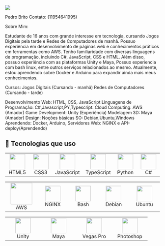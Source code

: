 <img src="https://github-readme-stats.vercel.app/api/top-langs/?username=Pedro-Britoo&layout=compact&langs_count=6&theme=dark" />




Pedro Brito
Contato: (11954641995)

Sobre Mim:

Estudante de 16 anos com grande interesse em tecnologia, cursando Jogos Digitais pela tarde e Redes de Computadores de manhã. Possuo experiência em desenvolvimento de páginas web e conhecimentos práticos em ferramentas como AWS. Tenho familiaridade com diversas linguagens de programação, incluindo C#, JavaScript, CSS e HTML. Além disso, possuo experiência com as plataformas Unity e Maya, Possuo experiencia com bash linux, entre outros serviços relacionados ao mesmo. Atualmente, estou aprendendo sobre Docker e Arduino para expandir ainda mais meus conhecimentos.

Cursos:
Jogos Digitais (Cursando - manhã)
Redes de Computadores (Cursando - tarde)

Desenvolvimento Web: HTML, CSS, JavaScript
Linguagens de Programação: C#,Javascript,PY,Typescript.
Cloud Computing: AWS (Amador)
Game Development: Unity (Experiência)
Modelagem 3D: Maya (Amador)
Design: Noções básicas
SO: Debian,Ubuntu,Windows
Aprendendo: Docker, Arduino, Servidores Web: NGINX e API-deploy(Aprendendo)


 ## 🚀 Tecnologias que uso

<div align="center">
  <table>
    <tr>
      <td align="center" width="100">
        <img src="https://cdn.jsdelivr.net/gh/devicons/devicon/icons/html5/html5-original.svg" width="50px"/><br>HTML5
      </td>
      <td align="center" width="100">
        <img src="https://cdn.jsdelivr.net/gh/devicons/devicon/icons/css3/css3-original.svg" width="50px"/><br>CSS3
      </td>
      <td align="center" width="100">
        <img src="https://cdn.jsdelivr.net/gh/devicons/devicon/icons/javascript/javascript-original.svg" width="50px"/><br>JavaScript
      </td>
      <td align="center" width="100">
        <img src="https://cdn.jsdelivr.net/gh/devicons/devicon/icons/typescript/typescript-original.svg" width="50px"/><br>TypeScript
      </td>
      <td align="center" width="100">
        <img src="https://cdn.jsdelivr.net/gh/devicons/devicon/icons/python/python-original.svg" width="50px"/><br>Python
      </td>
      <td align="center" width="100">
        <img src="https://cdn.jsdelivr.net/gh/devicons/devicon/icons/csharp/csharp-original.svg" width="50px"/><br>C#
      </td>
    </tr>
  </table>

  <table>
    <tr>
      <td align="center" width="100">
        <img src="https://cdn.jsdelivr.net/gh/devicons/devicon/icons/amazonwebservices/amazonwebservices-original-wordmark.svg" width="70px"/><br>AWS
      </td>
      <td align="center" width="100">
        <img src="https://cdn.jsdelivr.net/gh/devicons/devicon/icons/nginx/nginx-original.svg" width="50px"/><br>NGINX
      </td>
      <td align="center" width="100">
        <img src="https://cdn.jsdelivr.net/gh/devicons/devicon/icons/bash/bash-original.svg" width="50px"/><br>Bash
      </td>
      <td align="center" width="100">
        <img src="https://cdn.jsdelivr.net/gh/devicons/devicon/icons/debian/debian-original.svg" width="50px"/><br>Debian
      </td>
      <td align="center" width="100">
        <img src="https://cdn.jsdelivr.net/gh/devicons/devicon/icons/ubuntu/ubuntu-plain.svg" width="50px"/><br>Ubuntu
      </td>
    </tr>
  </table>

  <table>
    <tr>
      <td align="center" width="100">
        <img src="https://cdn.jsdelivr.net/gh/devicons/devicon/icons/unity/unity-original.svg" width="50px"/><br>Unity
      </td>
      <td align="center" width="100">
        <img src="https://cdn.jsdelivr.net/gh/devicons/devicon/icons/maya/maya-original.svg" width="50px"/><br>Maya
      </td>
      <td align="center" width="100">
        <img src="https://upload.wikimedia.org/wikipedia/commons/5/5f/Vegas_Pro_15.0.png" width="50px"/><br>Vegas Pro
      </td>
      <td align="center" width="100">
        <img src="https://upload.wikimedia.org/wikipedia/commons/a/af/Adobe_Photoshop_CC_icon.svg" width="50px"/><br>Photoshop
      </td>
    </tr>
  </table>
</div>
